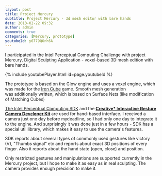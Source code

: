 ```yaml
---
layout: post
title: Project Mercury
subtitle: Project Mercury - 3d mesh editor with bare hands
date: 2013-02-22 09:32
author: admin
comments: true
categories: [Mercury, prototype]
youtubeId: y6779QOnh6A
---
```

I participated in the Intel Perceptual Computing Challenge with project Mercury, Digital Sculpting Application - voxel-based 3D mesh edition with bare hands.

{% include youtubePlayer.html id=page.youtubeId %}

The prototype is based on the Glow engine and uses a voxel engine, which was made for the <a href="http://www.moddb.com/games/iron-cube">Iron Cube</a> game. Smooth mesh generation was additionally written, which is based on Surface Nets (like modification of Matching Cubes)

<a href="http://software.intel.com/en-us/vcsource/tools/perceptual-computing-sdk">The Intel Perceptual Computing SDK</a> and the <strong><a href="http://click.intel.com/intelsdk/Creative_Interactive_Gesture_Camera_Developer_Kit-P2061.aspx">Creative* Interactive Gesture Camera Developer Kit</a></strong> are used for hand-based interface. I received a camera just one day before mydeadline, so I had only one day to integrate it to the engine. And surprisingly it was done just in a few hours - SDK has a special util library, which makes it easy to use the camera's features.

SDK reports about several types of commonly used gestures like victory (V), "Thumbs signal" etc and reports about exact 3D positions of every finger. Also it reports about the hand state (open, close) and position.

Only restricted gestures and manipulations are supported currently in the Mercury project, but I hope to make it as easy as in real sculpting. The camera provides enough precision to make it.
